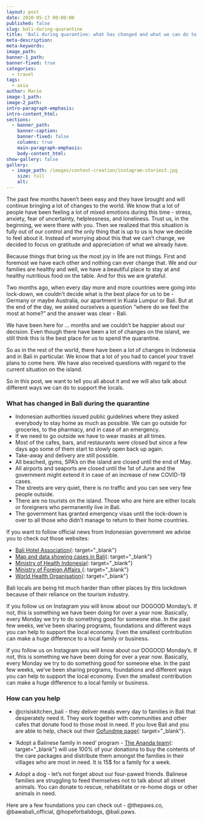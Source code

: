 ```yaml
---
layout: post
date: 2020-05-17 00:00:00
published: false
slug: bali-during-quarantine
title: 'Bali during quarantine: what has changed and what we can do to help'
meta-description:
meta-keywords:
image_path:
banner-1_path:
banner-fixed: true
categories:
  - travel
tags:
  - asia
author: Marie
image-1_path:
image-2_path:
intro-paragraph-emphasis:
intro-content_html:
sections:
  - banner_path:
    banner-caption:
    banner-fixed: false
    columns: true
    main-paragraph-emphasis:
    body-content_html:
show-gallery: false
gallery:
  - image_path: /images/content-creation/instagram-stories3.jpg
    size: full
    alt:
---
```


The past few months haven’t been easy and they have brought and will continue bringing a lot of changes to the world. We know that a lot of people have been feeling a lot of mixed emotions during this time - stress, anxiety, fear of uncertainty, helplessness, and loneliness. Trust us, in the beginning, we were there with you. Then we realized that this situation is fully out of our control and the only thing that is up to us is how we decide to feel about it. Instead of worrying about this that we can’t change, we decided to focus on gratitude and appreciation of what we already have.&nbsp;

Because things that bring us the most joy in life are not things. First and foremost we have each other and nothing can ever change that. We and our families are healthy and well, we have a beautiful place to stay at and healthy nutritious food on the table. And for this we are grateful.

Two months ago, when every day more and more countries were going into lock-down, we couldn’t decide what is the best place for us to be - Germany or maybe Australia, our apartment in Kuala Lumpur or Bali. But at the end of the day, we asked ourselves a question “where do we feel the most at home?” and the answer was clear - Bali.&nbsp;

We have been here for … months and we couldn’t be happier about our decision. Even though there have been a lot of changes on the island, we still think this is the best place for us to spend the quarantine.&nbsp;

So as in the rest of the world, there have been a lot of changes in Indonesia and in Bali in particular. We know that a lot of you had to cancel your travel plans to come here. We have also received questions with regard to the current situation on the island.

So in this post, we want to tell you all about it and we will also talk about different ways we can do to support the locals.

### What has changed in Bali during the quarantine

* Indonesian authorities issued public guidelines where they asked everybody to stay home as much as possible. We can go outside for groceries, to the pharmacy, and in case of an emergency.
* If we need to go outside we have to wear masks at all times.&nbsp;
* Most of the cafes, bars, and restaurants were closed but since a few days ago some of them start to slowly open back up again.
* Take-away and delivery are still possible.
* All beached, gyms, SPA’s on the island are closed until the end of May.
* All airports and seaports are closed until the 1st of June and the government might extend it in case of an increase of new COVID-19 cases.&nbsp;
* The streets are very quiet, there is no traffic and you can see very few people outside.
* There are no tourists on the island. Those who are here are either locals or foreigners who permanently live in Bali.
* The government has granted emergency visas until the lock-down is over to all those who didn’t manage to return to their home countries.&nbsp;

If you want to follow official news from Indonesian government we advise you to check out those websites:

* [<u>Bali Hotel Association</u>](https://www.balihotelsassociation.com/important-updates/thesituation/){: target="_blank"}
* [<u>Map and data showing cases in Bali</u>](https://pendataan.baliprov.go.id/){: target="_blank"}
* [<u>Ministry of Health Indonesia</u>](https://infeksiemerging.kemkes.go.id/){: target="_blank"}
* [<u>Ministry of Foreign Affairs&nbsp;</u>](https://kemlu.go.id/portal/en/berita){: target="_blank"}
* [<u>World Health Organisation</u>](https://www.who.int/){: target="_blank"}

Bali locals are being hit much harder than other places by this lockdown because of their reliance on the tourism industry.&nbsp;

If you follow us on Instagram you will know about our DOGOOD Monday’s. If not, this is something we have been doing for over a year now. Basically, every Monday we try to do something good for someone else. In the past few weeks, we’ve been sharing programs, foundations and different ways you can help to support the local economy. Even the smallest contribution can make a huge difference to a local family or business.&nbsp;

If you follow us on Instagram you will know about our DOGOOD Monday’s. If not, this is something we have been doing for over a year now. Basically, every Monday we try to do something good for someone else. In the past few weeks, we’ve been sharing programs, foundations and different ways you can help to support the local economy. Even the smallest contribution can make a huge difference to a local family or business.&nbsp;

### How can you help

* @crisiskitchen\_bali - they deliver meals every day to families in Bali that desperately need it. They work together with communities and other cafes that donate food to those most in need. If you love Bali and you are able to help, check out their [<u>Gofundme page</u>](https://www.gofundme.com/f/crisis-kitchen-bali){: target="_blank"}.

* ‘Adopt a Balinese family in need’ program - [<u>The Ananda team</u>](https://www.anandasoul.com/products/support-a-balinese-family){: target="_blank"} will use 100% of your donations to buy the contents of the care packages and distribute them amongst the families in their villages who are most in need. It is 15$ for a family for a week.

* Adopt a dog - let’s not forget about our four-pawed friends. Balinese families are struggling to feed themselves not to talk about all street animals. You can donate to rescue, rehabilitate or re-home dogs or other animals in need.

Here are a few foundations you can check out - @thepaws.co, @bawabali\_official, @hopeforbalidogs, @bali.paws.